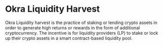 # Okra Liquidity Harvest
Okra Liquidity harvest is the practice of staking or lending crypto assets in order to generate high returns or rewards in the form of additional cryptocurrency.  The incentive is for liquidity providers (LP) to stake or lock up their crypto assets in a smart contract-based liquidity pool.
